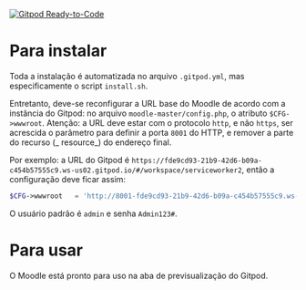 [![Gitpod Ready-to-Code](https://img.shields.io/badge/Gitpod-Ready--to--Code-blue?logo=gitpod)](https://gitpod.io/#https://github.com/roicenir/serviceworker2) 

# Para instalar

Toda a instalação é automatizada no arquivo `.gitpod.yml`, mas especificamente o script `install.sh`.

Entretanto, deve-se reconfigurar a URL base do Moodle de acordo com a instância do Gitpod: no arquivo `moodle-master/config.php`, o atributo `$CFG->wwwroot`. Atenção: a URL deve estar com o protocolo `http`, e não `https`, ser acrescida o parâmetro para definir a porta `8001` do HTTP, e remover a parte do recurso (_ resource_) do endereço final.

Por exemplo: a URL do Gitpod é `https://fde9cd93-21b9-42d6-b09a-c454b57555c9.ws-us02.gitpod.io/#/workspace/serviceworker2`, então a configuração deve ficar assim:

```php
$CFG->wwwroot   = 'http://8001-fde9cd93-21b9-42d6-b09a-c454b57555c9.ws-us02.gitpod.io';
```

O usuário padrão é `admin` e senha `Admin123#`.

# Para usar

O Moodle está pronto para uso na aba de previsualização do Gitpod.